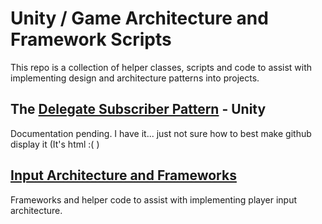 # Unity / Game Architecture and Framework Scripts

This repo is a collection of helper classes, scripts and code to assist with implementing design and architecture patterns into projects.

## The [Delegate Subscriber Pattern](https://github.com/allie-writes-code/Unity-Framework-Scripts/tree/main/Delegate%20Subscriber%20Pattern) - Unity
Documentation pending. I have it... just not sure how to best make github display it (It's html :( )

## [Input Architecture and Frameworks](https://github.com/allie-writes-code/Game-Architecture-Scripts/tree/main/Input/)

Frameworks and helper code to assist with implementing player input architecture.
